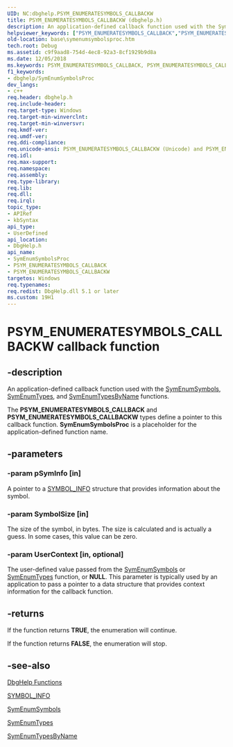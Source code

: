 ```yaml
---
UID: NC:dbghelp.PSYM_ENUMERATESYMBOLS_CALLBACKW
title: PSYM_ENUMERATESYMBOLS_CALLBACKW (dbghelp.h)
description: An application-defined callback function used with the SymEnumSymbols, SymEnumTypes, and SymEnumTypesByName functions.
helpviewer_keywords: ["PSYM_ENUMERATESYMBOLS_CALLBACK","PSYM_ENUMERATESYMBOLS_CALLBACKW","PSYM_ENUMERATESYMBOLS_CALLBACKW callback function","SymEnumSymbolsProc","SymEnumSymbolsProc callback","SymEnumSymbolsProc callback function","_win32_symenumsymbolsproc","base.symenumsymbolsproc","dbghelp/PSYM_ENUMERATESYMBOLS_CALLBACK","dbghelp/PSYM_ENUMERATESYMBOLS_CALLBACKW","dbghelp/SymEnumSymbolsProc"]
old-location: base\symenumsymbolsproc.htm
tech.root: Debug
ms.assetid: c9f9aad8-754d-4ec8-92a3-8cf1929b9d8a
ms.date: 12/05/2018
ms.keywords: PSYM_ENUMERATESYMBOLS_CALLBACK, PSYM_ENUMERATESYMBOLS_CALLBACKW, PSYM_ENUMERATESYMBOLS_CALLBACKW callback function, SymEnumSymbolsProc, SymEnumSymbolsProc callback, SymEnumSymbolsProc callback function, _win32_symenumsymbolsproc, base.symenumsymbolsproc, dbghelp/PSYM_ENUMERATESYMBOLS_CALLBACK, dbghelp/PSYM_ENUMERATESYMBOLS_CALLBACKW, dbghelp/SymEnumSymbolsProc
f1_keywords:
- dbghelp/SymEnumSymbolsProc
dev_langs:
- c++
req.header: dbghelp.h
req.include-header: 
req.target-type: Windows
req.target-min-winverclnt: 
req.target-min-winversvr: 
req.kmdf-ver: 
req.umdf-ver: 
req.ddi-compliance: 
req.unicode-ansi: PSYM_ENUMERATESYMBOLS_CALLBACKW (Unicode) and PSYM_ENUMERATESYMBOLS_CALLBACK (ANSI)
req.idl: 
req.max-support: 
req.namespace: 
req.assembly: 
req.type-library: 
req.lib: 
req.dll: 
req.irql: 
topic_type:
- APIRef
- kbSyntax
api_type:
- UserDefined
api_location:
- DbgHelp.h
api_name:
- SymEnumSymbolsProc
- PSYM_ENUMERATESYMBOLS_CALLBACK
- PSYM_ENUMERATESYMBOLS_CALLBACKW
targetos: Windows
req.typenames: 
req.redist: DbgHelp.dll 5.1 or later
ms.custom: 19H1
---
```


# PSYM_ENUMERATESYMBOLS_CALLBACKW callback function


## -description


An application-defined callback function used with the 
    <a href="https://docs.microsoft.com/windows/desktop/api/dbghelp/nf-dbghelp-symenumsymbols">SymEnumSymbols</a>, 
    <a href="https://docs.microsoft.com/windows/desktop/api/dbghelp/nf-dbghelp-symenumtypes">SymEnumTypes</a>, and 
    <a href="https://docs.microsoft.com/windows/desktop/api/dbghelp/nf-dbghelp-symenumtypesbyname">SymEnumTypesByName</a> functions.

The <b>PSYM_ENUMERATESYMBOLS_CALLBACK</b> and 
    <b>PSYM_ENUMERATESYMBOLS_CALLBACKW</b> types define a pointer to this callback function. 
    <b>SymEnumSymbolsProc</b> is a placeholder for the 
    application-defined function name.


## -parameters




### -param pSymInfo [in]

A pointer to a <a href="https://docs.microsoft.com/windows/desktop/api/dbghelp/ns-dbghelp-symbol_info">SYMBOL_INFO</a> structure that 
      provides information about the symbol.


### -param SymbolSize [in]

The size of the symbol, in bytes. The size is calculated and is actually a guess. In some cases, this value 
      can be zero.


### -param UserContext [in, optional]

The user-defined value passed from the 
      <a href="https://docs.microsoft.com/windows/desktop/api/dbghelp/nf-dbghelp-symenumsymbols">SymEnumSymbols</a> or 
      <a href="https://docs.microsoft.com/windows/desktop/api/dbghelp/nf-dbghelp-symenumtypes">SymEnumTypes</a> function, or 
      <b>NULL</b>. This parameter is typically used by an application to pass a pointer to a data 
      structure that provides context information for the callback function.


## -returns



If the function returns <b>TRUE</b>, the enumeration will continue.

If the function returns <b>FALSE</b>, the enumeration will stop.




## -see-also




<a href="https://docs.microsoft.com/windows/desktop/Debug/dbghelp-functions">DbgHelp Functions</a>



<a href="https://docs.microsoft.com/windows/desktop/api/dbghelp/ns-dbghelp-symbol_info">SYMBOL_INFO</a>



<a href="https://docs.microsoft.com/windows/desktop/api/dbghelp/nf-dbghelp-symenumsymbols">SymEnumSymbols</a>



<a href="https://docs.microsoft.com/windows/desktop/api/dbghelp/nf-dbghelp-symenumtypes">SymEnumTypes</a>



<a href="https://docs.microsoft.com/windows/desktop/api/dbghelp/nf-dbghelp-symenumtypesbyname">SymEnumTypesByName</a>
 

 

